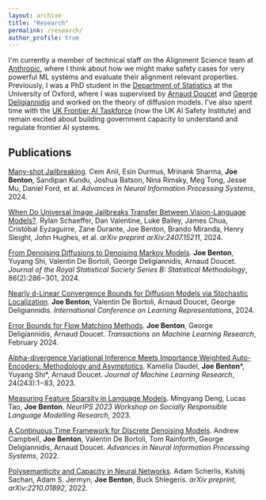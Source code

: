 ```yaml
---
layout: archive
title: "Research"
permalink: /research/
author_profile: true
---
```


<!-- {% if author.googlescholar %}
  You can also find my articles on <u><a href="{{author.googlescholar}}">my Google Scholar profile</a>.</u>
{% endif %}

{% include base_path %}

{% for post in site.publications reversed %}
  {% include archive-single.html %}
{% endfor %} -->

I'm currently a member of technical staff on the Alignment Science team at [Anthropic](https://www.anthropic.com/), where I think about how we might make safety cases for very powerful ML systems and evaluate their alignment relevant properties. Previously, I was a PhD student in the [Department of Statistics](https://www.stats.ox.ac.uk/) at the University of Oxford, where I was supervised by [Arnaud Doucet](https://www.stats.ox.ac.uk/~doucet/) and [George Deligiannidis](https://www.stats.ox.ac.uk/~deligian/) and worked on the theory of diffusion models. I've also spent time with the [UK Frontier AI Taskforce](https://www.gov.uk/government/publications/frontier-ai-taskforce-second-progress-report) (now the UK AI Safety Institute) and remain excited about building government capacity to understand and regulate frontier AI systems.

## Publications

[Many-shot Jailbreaking](https://www.anthropic.com/research/many-shot-jailbreaking). Cem Anil, Esin Durmus, Mrinank Sharma, **Joe Benton**, Sandipan Kundu, Joshua Batson, Nina Rimsky, Meg Tong, Jesse Mu, Daniel Ford, et al. _Advances in Neural Information Processing Systems_, 2024.

[When Do Universal Image Jailbreaks Transfer Between Vision-Language Models?](https://arxiv.org/abs/2407.15211). Rylan Schaeffer, Dan Valentine, Luke Bailey, James Chua, Cristóbal Eyzaguirre, Zane Durante, Joe Benton, Brando Miranda, Henry Sleight, John Hughes, et al. _arXiv preprint arXiv:2407.15211_, 2024.

[From Denoising Diffusions to Denoising Markov Models](https://academic.oup.com/jrsssb/advance-article/doi/10.1093/jrsssb/qkae005/7564909). **Joe Benton**, Yuyang Shi, Valentin De Bortoli, George Deligiannidis, Arnaud Doucet. _Journal of the Royal Statistical Society Series B: Statistical Methodology_, 86(2):286−301, 2024.

[Nearly d-Linear Convergence Bounds for Diffusion Models via Stochastic Localization](https://arxiv.org/abs/2308.03686). **Joe Benton**, Valentin De Bortoli, Arnaud Doucet, George Deligiannidis. _International Conference on Learning Representations_, 2024.

[Error Bounds for Flow Matching Methods](https://arxiv.org/abs/2305.16860). **Joe Benton**, George Deligiannidis, Arnaud Doucet. _Transactions on Machine Learning Research_, February 2024.

[Alpha-divergence Variational Inference Meets Importance Weighted Auto-Encoders: Methodology and Asymptotics](https://www.jmlr.org/papers/volume24/22-1160/22-1160.pdf). Kamélia Daudel, **Joe Benton**\*, Yuyang Shi\*, Arnaud Doucet. _Journal of Machine Learning Research_, 24(243):1−83, 2023.

[Measuring Feature Sparsity in Language Models](https://arxiv.org/abs/2310.07837). Mingyang Deng, Lucas Tao, **Joe Benton**. _NeurIPS 2023 Workshop on Socially Responsible Language Modelling Research_, 2023.

[A Continuous Time Framework for Discrete Denoising Models](https://papers.nips.cc/paper_files/paper/2022/hash/b5b528767aa35f5b1a60fe0aaeca0563-Abstract-Conference.html). Andrew Campbell, **Joe Benton**, Valentin De Bortoli, Tom Rainforth, George Deligiannidis, Arnaud Doucet. _Advances in Neural Information Processing Systems_, 2022.

[Polysemanticity and Capacity in Neural Networks](https://arxiv.org/abs/2210.01892). Adam Scherlis, Kshitij Sachan, Adam S. Jermyn, **Joe Benton**, Buck Shlegeris. _arXiv preprint, arXiv:2210.01892_, 2022.

<!-- ## Talks

Some talks will go here -->
